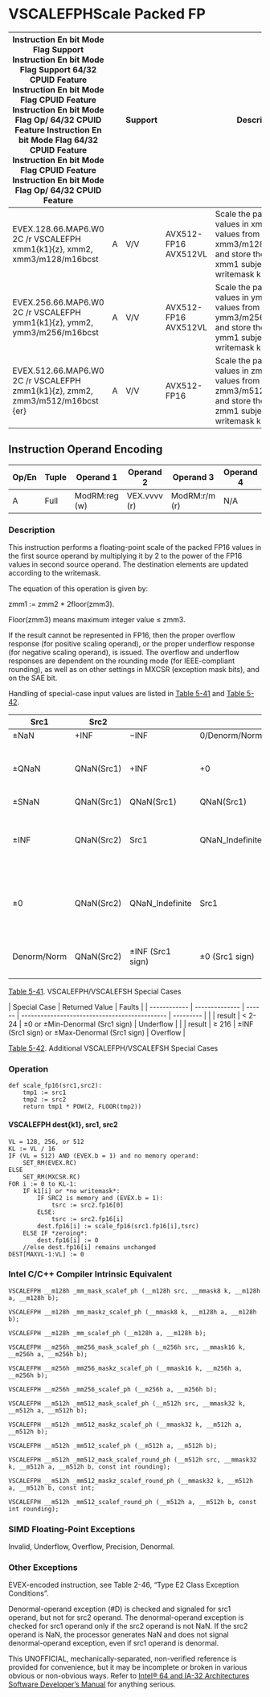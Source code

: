 # VSCALEFPH**Scale Packed FP**

| Instruction En bit Mode Flag Support Instruction En bit Mode Flag Support 64/32 CPUID Feature Instruction En bit Mode Flag CPUID Feature Instruction En bit Mode Flag Op/ 64/32 CPUID Feature Instruction En bit Mode Flag 64/32 CPUID Feature Instruction En bit Mode Flag CPUID Feature Instruction En bit Mode Flag Op/ 64/32 CPUID Feature |     | Support |                      | Description                                                                                                                     |
| ---------------------------------------------------------------------------------------------------------------------------------------------------------------------------------------------------------------------------------------------------------------------------------------------------------------------------------------------- | --- | ------- | -------------------- | ------------------------------------------------------------------------------------------------------------------------------- |
| EVEX.128.66.MAP6.W0 2C /r VSCALEFPH xmm1{k1}{z}, xmm2, xmm3/m128/m16bcst                                                                                                                                                                                                                                                                       | A   | V/V     | AVX512-FP16 AVX512VL | Scale the packed FP16 values in xmm2 using values from xmm3/m128/m16bcst, and store the result in xmm1 subject to writemask k1. |
| EVEX.256.66.MAP6.W0 2C /r VSCALEFPH ymm1{k1}{z}, ymm2, ymm3/m256/m16bcst                                                                                                                                                                                                                                                                       | A   | V/V     | AVX512-FP16 AVX512VL | Scale the packed FP16 values in ymm2 using values from ymm3/m256/m16bcst, and store the result in ymm1 subject to writemask k1. |
| EVEX.512.66.MAP6.W0 2C /r VSCALEFPH zmm1{k1}{z}, zmm2, zmm3/m512/m16bcst {er}                                                                                                                                                                                                                                                                  | A   | V/V     | AVX512-FP16          | Scale the packed FP16 values in zmm2 using values from zmm3/m512/m16bcst, and store the result in zmm1 subject to writemask k1. |

## Instruction Operand Encoding

| Op/En | Tuple | Operand 1     | Operand 2    | Operand 3     | Operand 4 |
| ----- | ----- | ------------- | ------------ | ------------- | --------- |
| A     | Full  | ModRM:reg (w) | VEX.vvvv (r) | ModRM:r/m (r) | N/A       |

### Description

This instruction performs a floating-point scale of the packed FP16 values in the first source operand by multiplying it by 2 to the power of the FP16 values in second source operand. The destination elements are updated according to the writemask.

The equation of this operation is given by:

zmm1 := zmm2 \* 2floor(zmm3).

Floor(zmm3) means maximum integer value ≤ zmm3.

If the result cannot be represented in FP16, then the proper overflow response (for positive scaling operand), or the proper underflow response (for negative scaling operand), is issued. The overflow and underflow responses are dependent on the rounding mode (for IEEE-compliant rounding), as well as on other settings in MXCSR (exception mask bits), and on the SAE bit.

Handling of special-case input values are listed in [Table 5-41](/x86/vscalefph#tbl-5-41) and [Table 5-42](/x86/vscalefph#tbl-5-42).

| Src1        | Src2       |                  |                 |                | Set IE                   |
| ----------- | ---------- | ---------------- | --------------- | -------------- | ------------------------ |
| ±NaN        | +INF       | −INF             | 0/Denorm/Norm   |
| ±QNaN       | QNaN(Src1) | +INF             | +0              | QNaN(Src1)     | IF either source is SNaN |
| ±SNaN       | QNaN(Src1) | QNaN(Src1)       | QNaN(Src1)      | QNaN(Src1)     | YES                      |
| ±INF        | QNaN(Src2) | Src1             | QNaN_Indefinite | Src1           | IF Src2 is SNaN or −INF  |
| ±0          | QNaN(Src2) | QNaN_Indefinite  | Src1            | Src1           | IF Src2 is SNaN or +INF  |
| Denorm/Norm | QNaN(Src2) | ±INF (Src1 sign) | ±0 (Src1 sign)  | Compute Result | IF Src2 is SNaN          |

[Table 5-41](/x86/vscalefph#tbl-5-41). VSCALEFPH/VSCALEFSH Special Cases

| Special Case | Returned Value | Faults |
| ------------ | -------------- | ------ | --------------------------------------------- | --------- |
|              | result         | < 2-24 | ±0 or ±Min-Denormal (Src1 sign)               | Underflow |
|              | result         | ≥ 216  | ±INF (Src1 sign) or ±Max-Denormal (Src1 sign) | Overflow  |

[Table 5-42](/x86/vscalefph#tbl-5-42). Additional VSCALEFPH/VSCALEFSH Special Cases

### Operation

```
def scale_fp16(src1,src2):
    tmp1 := src1
    tmp2 := src2
    return tmp1 * POW(2, FLOOR(tmp2))

```

#### VSCALEFPH dest{k1}, src1, src2

```
VL = 128, 256, or 512
KL := VL / 16
IF (VL = 512) AND (EVEX.b = 1) and no memory operand:
    SET_RM(EVEX.RC)
ELSE
    SET_RM(MXCSR.RC)
FOR i := 0 to KL-1:
    IF k1[i] or *no writemask*:
        IF SRC2 is memory and (EVEX.b = 1):
            tsrc := src2.fp16[0]
        ELSE:
            tsrc := src2.fp16[i]
        dest.fp16[i] := scale_fp16(src1.fp16[i],tsrc)
    ELSE IF *zeroing*:
        dest.fp16[i] := 0
    //else dest.fp16[i] remains unchanged
DEST[MAXVL-1:VL] := 0

```

### Intel C/C++ Compiler Intrinsic Equivalent

```
VSCALEFPH __m128h _mm_mask_scalef_ph (__m128h src, __mmask8 k, __m128h a, __m128h b);

```

```
VSCALEFPH __m128h _mm_maskz_scalef_ph (__mmask8 k, __m128h a, __m128h b);

```

```
VSCALEFPH __m128h _mm_scalef_ph (__m128h a, __m128h b);

```

```
VSCALEFPH __m256h _mm256_mask_scalef_ph (__m256h src, __mmask16 k, __m256h a, __m256h b);

```

```
VSCALEFPH __m256h _mm256_maskz_scalef_ph (__mmask16 k, __m256h a, __m256h b);

```

```
VSCALEFPH __m256h _mm256_scalef_ph (__m256h a, __m256h b);

```

```
VSCALEFPH __m512h _mm512_mask_scalef_ph (__m512h src, __mmask32 k, __m512h a, __m512h b);

```

```
VSCALEFPH __m512h _mm512_maskz_scalef_ph (__mmask32 k, __m512h a, __m512h b);

```

```
VSCALEFPH __m512h _mm512_scalef_ph (__m512h a, __m512h b);

```

```
VSCALEFPH __m512h _mm512_mask_scalef_round_ph (__m512h src, __mmask32 k, __m512h a, __m512h b, const int rounding);

```

```
VSCALEFPH __m512h _mm512_maskz_scalef_round_ph (__mmask32 k, __m512h a, __m512h b, const int;

```

```
VSCALEFPH __m512h _mm512_scalef_round_ph (__m512h a, __m512h b, const int rounding);

```

### SIMD Floating-Point Exceptions

Invalid, Underflow, Overflow, Precision, Denormal.

### Other Exceptions

EVEX-encoded instruction, see Table 2-46, “Type E2 Class Exception Conditions”.

Denormal-operand exception (#​D) is checked and signaled for src1 operand, but not for src2 operand. The denormal-operand exception is checked for src1 operand only if the src2 operand is not NaN. If the src2 operand is NaN, the processor generates NaN and does not signal denormal-operand exception, even if src1 operand is denormal.

This UNOFFICIAL, mechanically-separated, non-verified reference is provided for convenience, but it may be
incomplete or broken in various obvious or non-obvious
ways. Refer to [Intel® 64 and IA-32 Architectures Software Developer’s Manual](https://software.intel.com/en-us/download/intel-64-and-ia-32-architectures-sdm-combined-volumes-1-2a-2b-2c-2d-3a-3b-3c-3d-and-4) for anything serious.
